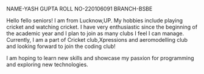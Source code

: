 NAME-YASH GUPTA
ROLL NO-220106091
BRANCH-BSBE

Hello fello seniors! I am from Lucknow,UP. My hobbies include playing cricket
and watching cricket. I have very enthusiastic since the beginning of the 
academic year and I plan to join as many clubs I feel I can manage. Currently,
I am a part of Cricket club,Xpressions and aeromodelling club and looking 
forward to join the coding club!

I am hoping to learn new skills and showcase my pasxion for programming and 
exploring new technologies.
